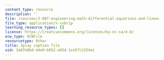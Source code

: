 ```yaml
---
content_type: resource
description: ''
file: /courses/2-087-engineering-math-differential-equations-and-linear-algebra-fall-2014/3a07e0bdd4e0b652a92d1ce57c2254ac_Gp94Hph_-BU.srt
file_type: application/x-subrip
learning_resource_types: []
license: https://creativecommons.org/licenses/by-nc-sa/4.0/
ocw_type: OCWFile
resourcetype: Other
title: 3play caption file
uid: 3a07e0bd-d4e0-b652-a92d-1ce57c2254ac
---
```


